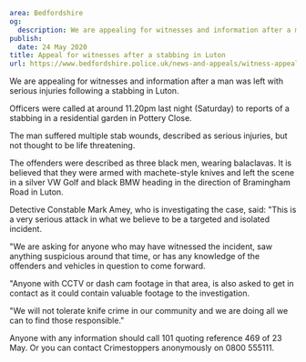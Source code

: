 ```yaml
area: Bedfordshire
og:
  description: We are appealing for witnesses and information after a man was left with serious injuries following a stabbing in Luton.
publish:
  date: 24 May 2020
title: Appeal for witnesses after a stabbing in Luton
url: https://www.bedfordshire.police.uk/news-and-appeals/witness-appeal-stabbing-luton-may20
```

We are appealing for witnesses and information after a man was left with serious injuries following a stabbing in Luton.

Officers were called at around 11.20pm last night (Saturday) to reports of a stabbing in a residential garden in Pottery Close.

The man suffered multiple stab wounds, described as serious injuries, but not thought to be life threatening.

The offenders were described as three black men, wearing balaclavas. It is believed that they were armed with machete-style knives and left the scene in a silver VW Golf and black BMW heading in the direction of Bramingham Road in Luton.

Detective Constable Mark Amey, who is investigating the case, said: "This is a very serious attack in what we believe to be a targeted and isolated incident.

"We are asking for anyone who may have witnessed the incident, saw anything suspicious around that time, or has any knowledge of the offenders and vehicles in question to come forward.

"Anyone with CCTV or dash cam footage in that area, is also asked to get in contact as it could contain valuable footage to the investigation.

"We will not tolerate knife crime in our community and we are doing all we can to find those responsible."

Anyone with any information should call 101 quoting reference 469 of 23 May. Or you can contact Crimestoppers anonymously on 0800 555111.
